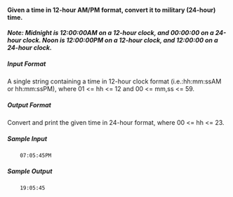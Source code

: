 #### Given a time in 12-hour AM/PM format, convert it to military (24-hour) time.

_**Note: Midnight is 12:00:00AM on a 12-hour clock, and 00:00:00 on a 24-hour clock. Noon is 12:00:00PM on a 12-hour clock, and 12:00:00 on a 24-hour clock.**_

##### Input Format

A single string containing a time in 12-hour clock format (i.e.:hh:mm:ssAM  or hh:mm:ssPM), where 01 <= hh <= 12 and 00 <= mm,ss <= 59.

##### Output Format

Convert and print the given time in 24-hour format, where 00 <= hh <= 23.

##### Sample Input

        07:05:45PM

##### Sample Output

        19:05:45
